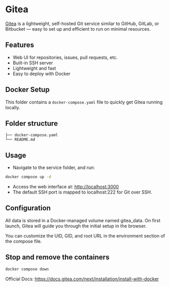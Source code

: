 # Gitea

[Gitea](https://gitea.io) is a lightweight, self-hosted Git service similar to GitHub, GitLab, or Bitbucket — easy to set up and efficient to run on minimal resources.

## Features

- Web UI for repositories, issues, pull requests, etc.
- Built-in SSH server
- Lightweight and fast
- Easy to deploy with Docker

## Docker Setup

This folder contains a `docker-compose.yaml` file to quickly get Gitea running locally.

## Folder structure

```plaintext
├── docker-compose.yaml
└── README.md
```

## Usage

- Navigate to the service folder, and run:

```bash
docker compose up -d
```

- Access the web interface at: <http://localhost:3000>
- The default SSH port is mapped to localhost:222 for Git over SSH.

## Configuration

All data is stored in a Docker-managed volume named gitea_data. On first launch, Gitea will guide you through the initial setup in the browser.

You can customize the UID, GID, and root URL in the environment section of the compose file.

## Stop and remove the containers

```bash
docker compose down
```

Official Docs: <https://docs.gitea.com/next/installation/install-with-docker>

